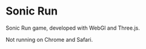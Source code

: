 # Sonic Run

Sonic Run game, developed with WebGl and Three.js.

Not running on Chrome and Safari. 


